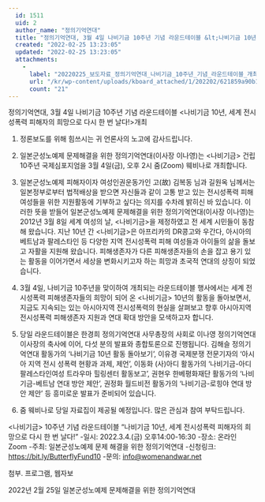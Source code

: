 ```yaml
---
  id: 1511
  uid: 2
  author_name: "정의기억연대"
  title: "정의기억연대, 3월 4일 나비기금 10주년 기념 라운드테이블 &lt;나비기금 10년, 세계 전시성폭력 피해자의 희망으로 다시 한 번 날다!&gt;개최"
  created: "2022-02-25 13:23:05"
  updated: "2022-02-25 13:23:05"
  attachments: 
    - 
      label: "20220225_보도자료_정의기억연대_나비기금_10주년_기념_라운드테이블_개최.hwp"
      url: "/kr/wp-content/uploads/kboard_attached/1/202202/621859a90b1781684149.hwp"
      count: "21"
---
```

정의기억연대, 3월 4일 나비기금 10주년 기념 라운드테이블
<나비기금 10년, 세계 전시성폭력 피해자의 희망으로 다시 한 번 날다!>개최

1. 정론보도를 위해 힘쓰시는 귀 언론사의 노고에 감사드립니다.

2. 일본군성노예제 문제해결을 위한 정의기억연대(이사장 이나영)는 <나비기금> 건립 10주년 국제심포지엄을 3월 4일(금), 오후 2시 줌(Zoom) 웨비나로 개최합니다.

3. 일본군성노예제 피해자이자 여성인권운동가인 고(故) 김복동 님과 길원옥 님께서는 일본정부로부터 법적배상을 받으면 자신들과 같이 고통 받고 있는 전시성폭력 피해 여성들을 위한 지원활동에 기부하고 싶다는 의지를 수차례 밝히신 바 있습니다. 이러한 뜻을 받들어 일본군성노예제 문제해결을 위한 정의기억연대(이사장 이나영)는 2012년 3월 8일 세계 여성의 날, <나비기금>을 제정하였고 전 세계 시민들이 동참해 왔습니다. 지난 10년 간 <나비기금>은 아프리카의 DR콩고와 우간다, 아시아의 베트남과 팔레스타인 등 다양한 지역 전시성폭력 피해 여성들과 아이들의 삶을 돌보고 자활을 지원해 왔습니다. 피해생존자가 다른 피해생존자들의 손을 잡고 용기 있는 활동을 이어가면서 세상을 변화시키고자 하는 희망과 초국적 연대의 상징이 되었습니다.

4. 3월 4일, 나비기금 10주년을 맞이하여 개최되는 라운드테이블 행사에서는 세계 전시성폭력 피해생존자들의 희망이 되어 온 <나비기금> 10년의 활동을 돌아보면서, 지금도 지속되는 있는 아시아지역 전시성폭력의 현실을 살펴보고 향후 아시아지역 전시성폭력 피해생존자 지원과 연대 확대 방안을 모색하고자 합니다.

5. 당일 라운드테이블은 한경희 정의기억연대 사무총장의 사회로 이나영 정의기억연대 이사장의 축사에 이어, 다섯 분의 발표와 종합토론으로 진행됩니다. 김해슬 정의기억연대 활동가의 ‘나비기금 10년 활동 돌아보기’, 이유경 국제분쟁 전문기자의 ‘아시아 지역 전시 성폭력 현황과 과제, 제언’, 이동화 (사)아디 활동가의 ‘나비기금-아디 팔레스타인여성 트라우마 힐링센터 활동보고’, 권현우 한베평화재단 활동가의 ‘나비기금-베트남 연대 방안 제안’, 권정화 월드비전 활동가의 ‘나비기금-로힝야 연대 방안 제안’ 등 흥미로운 발표가 준비되어 있습니다.

6. 줌 웨비나로 당일 자료집이 제공될 예정입니다. 많은 관심과 참여 부탁드립니다.

<나비기금> 10주년 기념 라운드테이블 
“나비기금 10년, 세계 전시성폭력 피해자의 희망으로 다시 한 번 날다!”
-일시: 2022.3.4.(금) 오후14:00-16:30
-장소: 온라인 Zoom
-주최: 일본군성노예제 문제 해결을 위한 정의기억연대
-신청링크: https://bit.ly/ButterflyFund10
-문의: info@womenandwar.net

첨부. 프로그램, 웹자보

2022년 2월 25일
일본군성노예제 문제해결을 위한 정의기억연대